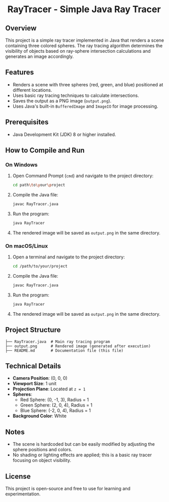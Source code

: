 #  RayTracer - Simple Java Ray Tracer

## Overview

This project is a simple ray tracer implemented in Java that renders a scene containing three colored spheres. The ray tracing algorithm determines the visibility of objects based on ray-sphere intersection calculations and generates an image accordingly.

## Features

- Renders a scene with three spheres (red, green, and blue) positioned at different locations.
- Uses basic ray tracing techniques to calculate intersections.
- Saves the output as a PNG image (`output.png`).
- Uses Java's built-in `BufferedImage` and `ImageIO` for image processing.

## Prerequisites

- Java Development Kit (JDK) 8 or higher installed.

## How to Compile and Run

### On Windows
1. Open Command Prompt (`cmd`) and navigate to the project directory:
   ```sh
   cd path\to\your\project
   ```
2. Compile the Java file:
   ```sh
   javac RayTracer.java
   ```
3. Run the program:
   ```sh
   java RayTracer
   ```
4. The rendered image will be saved as `output.png` in the same directory.

### On macOS/Linux
1. Open a terminal and navigate to the project directory:
   ```sh
   cd /path/to/your/project
   ```
2. Compile the Java file:
   ```sh
   javac RayTracer.java
   ```
3. Run the program:
   ```sh
   java RayTracer
   ```
4. The rendered image will be saved as `output.png` in the same directory.

## Project Structure

```
├── RayTracer.java  # Main ray tracing program
├── output.png      # Rendered image (generated after execution)
├── README.md       # Documentation file (this file)
```

## Technical Details

- **Camera Position**: (0, 0, 0)
- **Viewport Size**: 1 unit
- **Projection Plane**: Located at `z = 1`
- **Spheres**:
  - Red Sphere: (0, -1, 3), Radius = 1
  - Green Sphere: (2, 0, 4), Radius = 1
  - Blue Sphere: (-2, 0, 4), Radius = 1
- **Background Color**: White

## Notes

- The scene is hardcoded but can be easily modified by adjusting the sphere positions and colors.
- No shading or lighting effects are applied; this is a basic ray tracer focusing on object visibility.

## License

This project is open-source and free to use for learning and experimentation.

